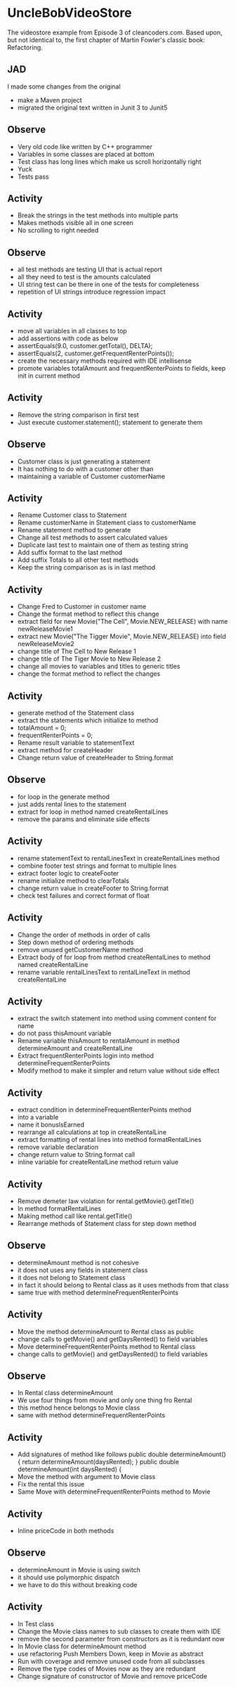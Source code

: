 # UncleBobVideoStore
The videostore example from Episode 3 of cleancoders.com. Based upon, but not identical to, the first chapter of Martin Fowler's classic book: Refactoring.

## JAD
I made some changes from the original
- make a Maven project
- migrated the original text written in Junit 3 to Junit5

## Observe
- Very old code like written by C++ programmer
- Variables in some classes are placed at bottom
- Test class has long lines which make us scroll horizontally right
- Yuck
- Tests pass

## Activity
- Break the strings in the test methods into multiple parts
- Makes methods visible all in one screen
- No scrolling to right needed

## Observe
- all test methods are testing UI that is actual report
- all they need to test is the amounts calculated
- UI string test can be there in one of the tests for completeness
- repetition of UI strings introduce regression impact

## Activity
- move all variables in all classes to top
- add assertions with code as below
- assertEquals(9.0, customer.getTotal(), DELTA);
- assertEquals(2, customer.getFrequentRenterPoints());
- create the necessary methods required with IDE intellisense
- promote variables totalAmount and frequentRenterPoints to fields, keep init in current method

## Activity
- Remove the string comparison in first test
- Just execute customer.statement(); statement to generate them

## Observe
- Customer class is just generating a statement
- It has nothing to do with a customer other than
- maintaining a variable of Customer customerName

## Activity
- Rename Customer class to Statement
- Rename customerName in Statement class to customerName
- Rename statement method to generate
- Change all test methods to assert calculated values
- Duplicate last test to maintain one of them as testing string
- Add suffix format to the last method
- Add suffix Totals to all other test methods
- Keep the string comparison as is in last method

## Activity
- Change Fred to Customer in customer name
- Change the format method to reflect this change
- extract field for new Movie("The Cell", Movie.NEW_RELEASE) with name newReleaseMovie1
- extract new Movie("The Tigger Movie", Movie.NEW_RELEASE) into field newReleaseMovie2
- change title of The Cell to New Release 1
- change title of The Tiger Movie to New Release 2
- change all movies to variables and titles to generic titles
- change the format method to reflect the changes

## Activity
- generate method of the Statement class
- extract the statements which initialize to method
- totalAmount = 0;
- frequentRenterPoints = 0;
- Rename result variable to statementText
- extract method for createHeader
- Change return value of createHeader to String.format

## Observe
- for loop in the generate method
- just adds rental lines to the statement
- extract for loop in method named createRentalLines
- remove the params and eliminate side effects

## Activity
- rename statementText to rentalLinesText in createRentalLines method
- combine footer test strings and format to multiple lines
- extract footer logic to createFooter
- rename initialize method to clearTotals
- change return value in createFooter to String.format
- check test failures and correct format of float

## Activity
- Change the order of methods in order of calls
- Step down method of ordering methods
- remove unused getCustomerName method
- Extract body of for loop from method createRentalLines to method named createRentalLine
- rename variable rentalLinesText to rentalLineText in method createRentalLine

## Activity
- extract the switch statement into method using comment content for name
- do not pass thisAmount variable
- Rename variable thisAmount to rentalAmount in method determineAmount and createRentalLine
- Extract frequentRenterPoints login into method determineFrequentRenterPoints
- Modify method to make it simpler and return value without side effect

## Activity
- extract condition in determineFrequentRenterPoints method
- into a variable
- name it bonusIsEarned
- rearrange all calculations at top in createRentalLine
- extract formatting of rental lines into method formatRentalLines
- remove variable declaration
- change return value to String.format call
- inline variable for createRentalLine method return value

## Activity
- Remove demeter law violation for rental.getMovie().getTitle()
- In method formatRentalLines
- Making method call like rental.getTitle()
- Rearrange methods of Statement class for step down method

## Observe
- determineAmount method is not cohesive
- it does not uses any fields in statement class
- it does not belong to Statement class
- in fact it should belong to Rental class as it uses methods from that class
- same true with method determineFrequentRenterPoints

## Activity
- Move the method determineAmount to Rental class as public
- change calls to getMovie() and getDaysRented() to field variables
- Move determineFrequentRenterPoints method to Rental class
- change calls to getMovie() and getDaysRented() to field variables

## Observe
- In Rental class determineAmount
- We use four things from movie and only one thing fro Rental
- this method hence belongs to Movie class
- same with method determineFrequentRenterPoints

## Activity
- Add signatures of method like follows
public double determineAmount() {
    return determineAmount(daysRented);
}
public double determineAmount(int daysRented) {
- Move the method with argument to Movie class
- Fix the rental this issue
- Same Move with determineFrequentRenterPoints method to Movie

## Activity
- Inline priceCode in both methods

## Observe
- determineAmount in Movie is using switch
- it should use polymorphic dispatch
- we have to do this without breaking code

## Activity
- In Test class
- Change the Movie class names to sub classes to create them with IDE
- remove the second parameter from constructors as it is redundant now
- In Movie class for determineAmount method
- use refactoring Push Members Down, keep in Movie as abstract
- Run with coverage and remove unused code from all subclasses
- Remove the type codes of Movies now as they are redundant
- Change signature of constructor of Movie and remove priceCode
